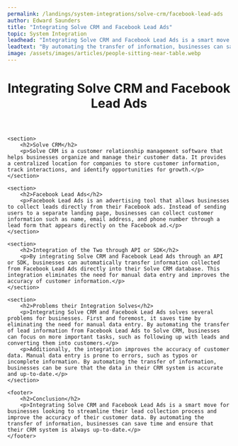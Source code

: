 ```yaml
---
permalink: /landings/system-integrations/solve-crm/facebook-lead-ads
author: Edward Saunders
title: "Integrating Solve CRM and Facebook Lead Ads"
topic: System Integration
leadhead: "Integrating Solve CRM and Facebook Lead Ads is a smart move for businesses looking to streamline their lead collection process and improve the accuracy of their customer data"
leadtext: "By automating the transfer of information, businesses can save time and ensure that their CRM system is always up-to-date."
image: /assets/images/articles/people-sitting-near-table.webp
---
```

<div class="arttext">	<header>
		<h1>Integrating Solve CRM and Facebook Lead Ads</h1>
	</header>

	<section>
		<h2>Solve CRM</h2>
		<p>Solve CRM is a customer relationship management software that helps businesses organize and manage their customer data. It provides a centralized location for companies to store customer information, track interactions, and identify opportunities for growth.</p>
	</section>

	<section>
		<h2>Facebook Lead Ads</h2>
		<p>Facebook Lead Ads is an advertising tool that allows businesses to collect leads directly from their Facebook ads. Instead of sending users to a separate landing page, businesses can collect customer information such as name, email address, and phone number through a lead form that appears directly on the Facebook ad.</p>
	</section>

	<section>
		<h2>Integration of the Two through API or SDK</h2>
		<p>By integrating Solve CRM and Facebook Lead Ads through an API or SDK, businesses can automatically transfer information collected from Facebook Lead Ads directly into their Solve CRM database. This integration eliminates the need for manual data entry and improves the accuracy of customer information.</p>
	</section>

	<section>
		<h2>Problems their Integration Solves</h2>
		<p>Integrating Solve CRM and Facebook Lead Ads solves several problems for businesses. First and foremost, it saves time by eliminating the need for manual data entry. By automating the transfer of lead information from Facebook Lead Ads to Solve CRM, businesses can focus on more important tasks, such as following up with leads and converting them into customers.</p>
		<p>Additionally, the integration improves the accuracy of customer data. Manual data entry is prone to errors, such as typos or incomplete information. By automating the transfer of information, businesses can be sure that the data in their CRM system is accurate and up-to-date.</p>
	</section>

	<footer>
		<h2>Conclusion</h2>
		<p>Integrating Solve CRM and Facebook Lead Ads is a smart move for businesses looking to streamline their lead collection process and improve the accuracy of their customer data. By automating the transfer of information, businesses can save time and ensure that their CRM system is always up-to-date.</p>
	</footer>
</div>